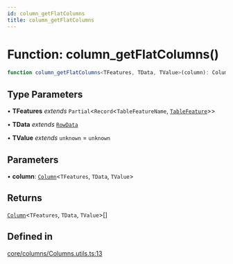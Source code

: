 ```yaml
---
id: column_getFlatColumns
title: column_getFlatColumns
---
```


# Function: column\_getFlatColumns()

```ts
function column_getFlatColumns<TFeatures, TData, TValue>(column): Column<TFeatures, TData, TValue>[]
```

## Type Parameters

• **TFeatures** *extends* `Partial`\<`Record`\<`TableFeatureName`, [`TableFeature`](../interfaces/tablefeature.md)\>\>

• **TData** *extends* [`RowData`](../type-aliases/rowdata.md)

• **TValue** *extends* `unknown` = `unknown`

## Parameters

• **column**: [`Column`](../type-aliases/column.md)\<`TFeatures`, `TData`, `TValue`\>

## Returns

[`Column`](../type-aliases/column.md)\<`TFeatures`, `TData`, `TValue`\>[]

## Defined in

[core/columns/Columns.utils.ts:13](https://github.com/TanStack/table/blob/main/packages/table-core/src/core/columns/Columns.utils.ts#L13)
